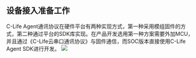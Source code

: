 ## 设备接入准备工作
C-Life Agent通讯协议在硬件平台有两种实现方式，第一种采用模组固件的方式，第二种通过平台的SDK库实现。在产品开发选用第一种方案需要外加MCU，并且通过《C-Life云串口通讯协议》与固件通信，而SOC版本直接使用C-Life Agent SDK进行开发。
![](https://i.imgur.com/ytpwNm9.png)